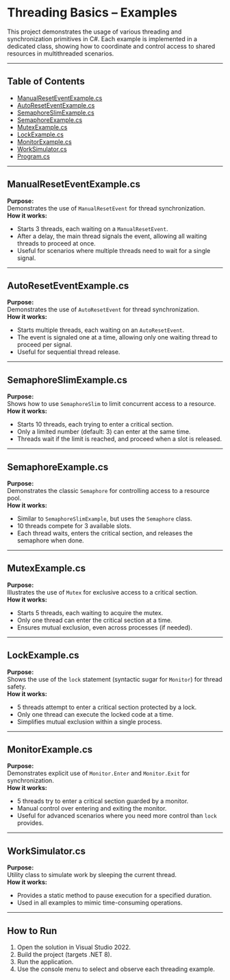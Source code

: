 # Threading Basics – Examples

This project demonstrates the usage of various threading and synchronization primitives in C#. Each example is implemented in a dedicated class, showing how to coordinate and control access to shared resources in multithreaded scenarios.

---

## Table of Contents

- [ManualResetEventExample.cs](#manualreseteventexamplecs)
- [AutoResetEventExample.cs](#autoreseteventexamplecs)
- [SemaphoreSlimExample.cs](#semaphoreslimexamplecs)
- [SemaphoreExample.cs](#semaphoreexamplecs)
- [MutexExample.cs](#mutexexamplecs)
- [LockExample.cs](#lockexamplecs)
- [MonitorExample.cs](#monitorexamplecs)
- [WorkSimulator.cs](#worksimulatorcs)
- [Program.cs](#programcs)

---

## ManualResetEventExample.cs

**Purpose:**  
Demonstrates the use of `ManualResetEvent` for thread synchronization.  
**How it works:**  
- Starts 3 threads, each waiting on a `ManualResetEvent`.
- After a delay, the main thread signals the event, allowing all waiting threads to proceed at once.
- Useful for scenarios where multiple threads need to wait for a single signal.

---

## AutoResetEventExample.cs

**Purpose:**  
Demonstrates the use of `AutoResetEvent` for thread synchronization.  
**How it works:**  
- Starts multiple threads, each waiting on an `AutoResetEvent`.
- The event is signaled one at a time, allowing only one waiting thread to proceed per signal.
- Useful for sequential thread release.

---

## SemaphoreSlimExample.cs

**Purpose:**  
Shows how to use `SemaphoreSlim` to limit concurrent access to a resource.  
**How it works:**  
- Starts 10 threads, each trying to enter a critical section.
- Only a limited number (default: 3) can enter at the same time.
- Threads wait if the limit is reached, and proceed when a slot is released.

---

## SemaphoreExample.cs

**Purpose:**  
Demonstrates the classic `Semaphore` for controlling access to a resource pool.  
**How it works:**  
- Similar to `SemaphoreSlimExample`, but uses the `Semaphore` class.
- 10 threads compete for 3 available slots.
- Each thread waits, enters the critical section, and releases the semaphore when done.

---

## MutexExample.cs

**Purpose:**  
Illustrates the use of `Mutex` for exclusive access to a critical section.  
**How it works:**  
- Starts 5 threads, each waiting to acquire the mutex.
- Only one thread can enter the critical section at a time.
- Ensures mutual exclusion, even across processes (if needed).

---

## LockExample.cs

**Purpose:**  
Shows the use of the `lock` statement (syntactic sugar for `Monitor`) for thread safety.  
**How it works:**  
- 5 threads attempt to enter a critical section protected by a lock.
- Only one thread can execute the locked code at a time.
- Simplifies mutual exclusion within a single process.

---

## MonitorExample.cs

**Purpose:**  
Demonstrates explicit use of `Monitor.Enter` and `Monitor.Exit` for synchronization.  
**How it works:**  
- 5 threads try to enter a critical section guarded by a monitor.
- Manual control over entering and exiting the monitor.
- Useful for advanced scenarios where you need more control than `lock` provides.

---

## WorkSimulator.cs

**Purpose:**  
Utility class to simulate work by sleeping the current thread.  
**How it works:**  
- Provides a static method to pause execution for a specified duration.
- Used in all examples to mimic time-consuming operations.

---

## How to Run

1. Open the solution in Visual Studio 2022.
2. Build the project (targets .NET 8).
3. Run the application.  
4. Use the console menu to select and observe each threading example.
